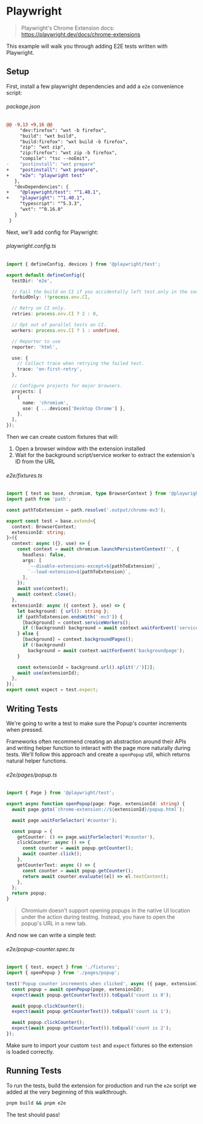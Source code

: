 <!-- Generated by scripts/generate-diffs.ts -->

# Playwright

> Playwright's Chrome Extension docs: https://playwright.dev/docs/chrome-extensions

This example will walk you through adding E2E tests written with Playwright.

## Setup

First, install a few playwright dependencies and add a `e2e` convenience script:

###### package.json

```diff
@@ -9,13 +9,16 @@
     "dev:firefox": "wxt -b firefox",
     "build": "wxt build",
     "build:firefox": "wxt build -b firefox",
     "zip": "wxt zip",
     "zip:firefox": "wxt zip -b firefox",
     "compile": "tsc --noEmit",
-    "postinstall": "wxt prepare"
+    "postinstall": "wxt prepare",
+    "e2e": "playwright test"
   },
   "devDependencies": {
+    "@playwright/test": "^1.40.1",
+    "playwright": "^1.40.1",
     "typescript": "^5.3.3",
     "wxt": "^0.16.0"
   }
 }
```

Next, we'll add config for Playwright:

###### playwright.config.ts

```ts
import { defineConfig, devices } from '@playwright/test';

export default defineConfig({
  testDir: 'e2e',

  // Fail the build on CI if you accidentally left test.only in the source code.
  forbidOnly: !!process.env.CI,

  // Retry on CI only.
  retries: process.env.CI ? 2 : 0,

  // Opt out of parallel tests on CI.
  workers: process.env.CI ? 1 : undefined,

  // Reporter to use
  reporter: 'html',

  use: {
    // Collect trace when retrying the failed test.
    trace: 'on-first-retry',
  },

  // Configure projects for major browsers.
  projects: [
    {
      name: 'chromium',
      use: { ...devices['Desktop Chrome'] },
    },
  ],
});
```

Then we can create custom fixtures that will:

1. Open a browser window with the extension installed
2. Wait for the background script/service worker to extract the extension's ID from the URL

###### e2e/fixtures.ts

```ts
import { test as base, chromium, type BrowserContext } from '@playwright/test';
import path from 'path';

const pathToExtension = path.resolve('.output/chrome-mv3');

export const test = base.extend<{
  context: BrowserContext;
  extensionId: string;
}>({
  context: async ({}, use) => {
    const context = await chromium.launchPersistentContext('', {
      headless: false,
      args: [
        `--disable-extensions-except=${pathToExtension}`,
        `--load-extension=${pathToExtension}`,
      ],
    });
    await use(context);
    await context.close();
  },
  extensionId: async ({ context }, use) => {
    let background: { url(): string };
    if (pathToExtension.endsWith('-mv3')) {
      [background] = context.serviceWorkers();
      if (!background) background = await context.waitForEvent('serviceworker');
    } else {
      [background] = context.backgroundPages();
      if (!background)
        background = await context.waitForEvent('backgroundpage');
    }

    const extensionId = background.url().split('/')[2];
    await use(extensionId);
  },
});
export const expect = test.expect;
```

## Writing Tests

We're going to write a test to make sure the Popup's counter increments when pressed.

Frameworks often recommend creating an abstraction around their APIs and writing helper function to interact with the page more naturally during tests. We'll follow this approach and create a `openPopup` util, which returns natural helper functions.

###### e2e/pages/popup.ts

```ts
import { Page } from '@playwright/test';

export async function openPopup(page: Page, extensionId: string) {
  await page.goto(`chrome-extension://${extensionId}/popup.html`);

  await page.waitForSelector('#counter');

  const popup = {
    getCounter: () => page.waitForSelector('#counter'),
    clickCounter: async () => {
      const counter = await popup.getCounter();
      await counter.click();
    },
    getCounterText: async () => {
      const counter = await popup.getCounter();
      return await counter.evaluate((el) => el.textContent);
    },
  };
  return popup;
}
```

> Chromium doesn't support opening popups in the native UI location under the action during testing. Instead, you have to open the popup's URL in a new tab.

And now we can write a simple test:

###### e2e/popup-counter.spec.ts

```ts
import { test, expect } from './fixtures';
import { openPopup } from './pages/popup';

test('Popup counter increments when clicked', async ({ page, extensionId }) => {
  const popup = await openPopup(page, extensionId);
  expect(await popup.getCounterText()).toEqual('count is 0');

  await popup.clickCounter();
  expect(await popup.getCounterText()).toEqual('count is 1');

  await popup.clickCounter();
  expect(await popup.getCounterText()).toEqual('count is 2');
});
```

Make sure to import your custom `test` and `expect` fixtures so the extension is loaded correctly.

## Running Tests

To run the tests, build the extension for production and run the `e2e` script we added at the very beginning of this walkthrough.

```sh
pnpm build && pnpm e2e
```

The test should pass!
